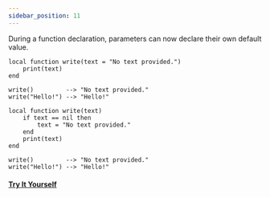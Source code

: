 ```yaml
---
sidebar_position: 11
---
```

During a function declaration, parameters can now declare their own default value.
```pluto showLineNumbers title="Example Code"
local function write(text = "No text provided.")
    print(text)
end

write()         --> "No text provided."
write("Hello!") --> "Hello!"
```
```pluto showLineNumbers title="This code behaves identically."
local function write(text)
    if text == nil then
        text = "No text provided."
    end
    print(text)
end

write()         --> "No text provided."
write("Hello!") --> "Hello!"
```

#### [Try It Yourself](https://pluto-lang.org/web/#code=local%20function%20write(text%20%3D%20%22No%20text%20provided.%22)%0D%0A%20%20%20%20print(text)%0D%0Aend%0D%0A%0D%0Awrite()%20%20%20%20%20%20%20%20%20--%3E%20%22No%20text%20provided.%22%0D%0Awrite(%22Hello!%22)%20--%3E%20%22Hello!%22)
